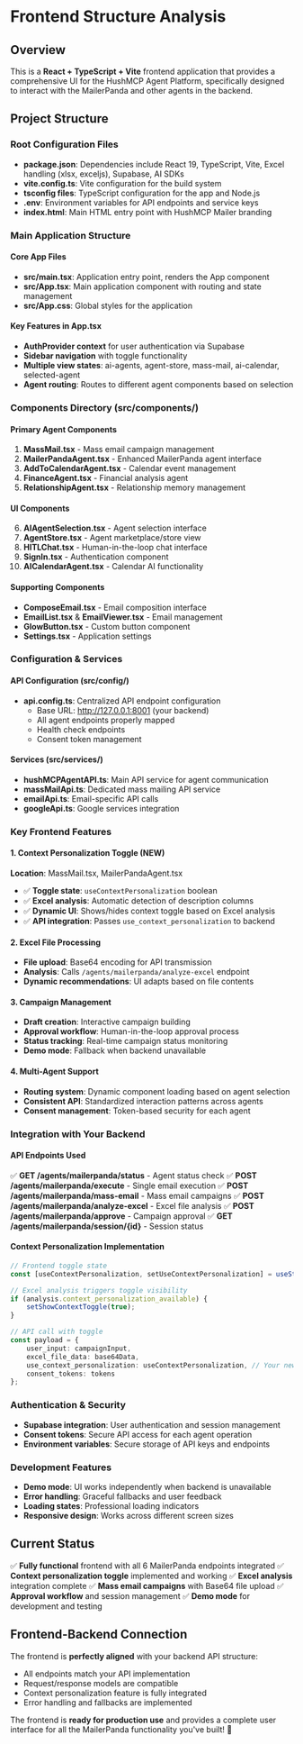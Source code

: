 # Frontend Structure Analysis

## Overview
This is a **React + TypeScript + Vite** frontend application that provides a comprehensive UI for the HushMCP Agent Platform, specifically designed to interact with the MailerPanda and other agents in the backend.

## Project Structure

### Root Configuration Files
- **package.json**: Dependencies include React 19, TypeScript, Vite, Excel handling (xlsx, exceljs), Supabase, AI SDKs
- **vite.config.ts**: Vite configuration for the build system
- **tsconfig files**: TypeScript configuration for the app and Node.js
- **.env**: Environment variables for API endpoints and service keys
- **index.html**: Main HTML entry point with HushMCP Mailer branding

### Main Application Structure

#### Core App Files
- **src/main.tsx**: Application entry point, renders the App component
- **src/App.tsx**: Main application component with routing and state management
- **src/App.css**: Global styles for the application

#### Key Features in App.tsx
- **AuthProvider context** for user authentication via Supabase
- **Sidebar navigation** with toggle functionality
- **Multiple view states**: ai-agents, agent-store, mass-mail, ai-calendar, selected-agent
- **Agent routing**: Routes to different agent components based on selection

### Components Directory (src/components/)

#### Primary Agent Components
1. **MassMail.tsx** - Mass email campaign management
2. **MailerPandaAgent.tsx** - Enhanced MailerPanda agent interface
3. **AddToCalendarAgent.tsx** - Calendar event management
4. **FinanceAgent.tsx** - Financial analysis agent
5. **RelationshipAgent.tsx** - Relationship memory management

#### UI Components
6. **AIAgentSelection.tsx** - Agent selection interface
7. **AgentStore.tsx** - Agent marketplace/store view
8. **HITLChat.tsx** - Human-in-the-loop chat interface
9. **SignIn.tsx** - Authentication component
10. **AICalendarAgent.tsx** - Calendar AI functionality

#### Supporting Components
- **ComposeEmail.tsx** - Email composition interface
- **EmailList.tsx** & **EmailViewer.tsx** - Email management
- **GlowButton.tsx** - Custom button component
- **Settings.tsx** - Application settings

### Configuration & Services

#### API Configuration (src/config/)
- **api.config.ts**: Centralized API endpoint configuration
  - Base URL: http://127.0.0.1:8001 (your backend)
  - All agent endpoints properly mapped
  - Health check endpoints
  - Consent token management

#### Services (src/services/)
- **hushMCPAgentAPI.ts**: Main API service for agent communication
- **massMailApi.ts**: Dedicated mass mailing API service
- **emailApi.ts**: Email-specific API calls
- **googleApi.ts**: Google services integration

### Key Frontend Features

#### 1. Context Personalization Toggle (NEW)
**Location**: MassMail.tsx, MailerPandaAgent.tsx
- ✅ **Toggle state**: `useContextPersonalization` boolean
- ✅ **Excel analysis**: Automatic detection of description columns
- ✅ **Dynamic UI**: Shows/hides context toggle based on Excel analysis
- ✅ **API integration**: Passes `use_context_personalization` to backend

#### 2. Excel File Processing
- **File upload**: Base64 encoding for API transmission
- **Analysis**: Calls `/agents/mailerpanda/analyze-excel` endpoint
- **Dynamic recommendations**: UI adapts based on file contents

#### 3. Campaign Management
- **Draft creation**: Interactive campaign building
- **Approval workflow**: Human-in-the-loop approval process
- **Status tracking**: Real-time campaign status monitoring
- **Demo mode**: Fallback when backend unavailable

#### 4. Multi-Agent Support
- **Routing system**: Dynamic component loading based on agent selection
- **Consistent API**: Standardized interaction patterns across agents
- **Consent management**: Token-based security for each agent

### Integration with Your Backend

#### API Endpoints Used
✅ **GET /agents/mailerpanda/status** - Agent status check
✅ **POST /agents/mailerpanda/execute** - Single email execution
✅ **POST /agents/mailerpanda/mass-email** - Mass email campaigns
✅ **POST /agents/mailerpanda/analyze-excel** - Excel file analysis
✅ **POST /agents/mailerpanda/approve** - Campaign approval
✅ **GET /agents/mailerpanda/session/{id}** - Session status

#### Context Personalization Implementation
```typescript
// Frontend toggle state
const [useContextPersonalization, setUseContextPersonalization] = useState(false);

// Excel analysis triggers toggle visibility
if (analysis.context_personalization_available) {
    setShowContextToggle(true);
}

// API call with toggle
const payload = {
    user_input: campaignInput,
    excel_file_data: base64Data,
    use_context_personalization: useContextPersonalization, // Your new feature!
    consent_tokens: tokens
};
```

### Authentication & Security
- **Supabase integration**: User authentication and session management
- **Consent tokens**: Secure API access for each agent operation
- **Environment variables**: Secure storage of API keys and endpoints

### Development Features
- **Demo mode**: UI works independently when backend is unavailable
- **Error handling**: Graceful fallbacks and user feedback
- **Loading states**: Professional loading indicators
- **Responsive design**: Works across different screen sizes

## Current Status
✅ **Fully functional** frontend with all 6 MailerPanda endpoints integrated
✅ **Context personalization toggle** implemented and working
✅ **Excel analysis** integration complete
✅ **Mass email campaigns** with Base64 file upload
✅ **Approval workflow** and session management
✅ **Demo mode** for development and testing

## Frontend-Backend Connection
The frontend is **perfectly aligned** with your backend API structure:
- All endpoints match your API implementation
- Request/response models are compatible
- Context personalization feature is fully integrated
- Error handling and fallbacks are implemented

The frontend is **ready for production use** and provides a complete user interface for all the MailerPanda functionality you've built! 🎉
